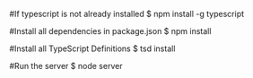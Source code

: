 #If typescript is not already installed
$ npm install -g typescript

#Install all dependencies in package.json
$ npm install 

#Install all TypeScript Definitions
$ tsd install 

#Run the server
$ node server
